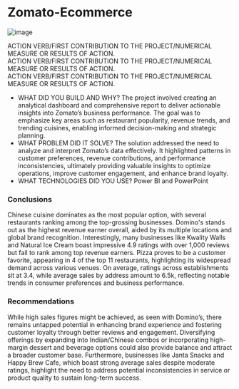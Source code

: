 

# Zomato-Ecommerce  


 ![image](https://github.com/user-attachments/assets/620afc6b-3ebe-4d3e-a900-a80ca166d6fc)



ACTION VERB/FIRST CONTRIBUTION TO THE PROJECT/NUMERICAL MEASURE OR RESULTS OF ACTION.  
ACTION VERB/FIRST CONTRIBUTION TO THE PROJECT/NUMERICAL MEASURE OR RESULTS OF ACTION.  
ACTION VERB/FIRST CONTRIBUTION TO THE PROJECT/NUMERICAL MEASURE OR RESULTS OF ACTION.  



- WHAT DID YOU BUILD AND WHY?
The project involved creating an analytical dashboard and comprehensive report to deliver actionable insights into Zomato’s business performance. The goal was to emphasize key areas such as restaurant popularity, revenue trends, and trending cuisines, enabling informed decision-making and strategic planning.
- WHAT PROBLEM DID IT SOLVE?
The solution addressed the need to analyze and interpret Zomato’s data effectively. It highlighted patterns in customer preferences, revenue contributions, and performance inconsistencies, ultimately providing valuable insights to optimize operations, improve customer engagement, and enhance brand loyalty.
- WHAT TECHNOLOGIES DID YOU USE?
Power BI and PowerPoint 

  
### Conclusions

Chinese cuisine dominates as the most popular option, with several restaurants ranking among the top-grossing businesses. Domino's stands out as the highest revenue earner overall, aided by its multiple locations and global brand recognition. Interestingly, many businesses like Kwality Walls and Natural Ice Cream boast impressive 4.9 ratings with over 1,000 reviews but fail to rank among top revenue earners. Pizza proves to be a customer favorite, appearing in 4 of the top 11 restaurants, highlighting its widespread demand across various venues. On average, ratings across establishments sit at 3.4, while average sales by address amount to 6.5k, reflecting notable trends in consumer preferences and business performance.


### Recommendations

While high sales figures might be achieved, as seen with Domino’s, there remains untapped potential in enhancing brand experience and fostering customer loyalty through better reviews and engagement. Diversifying offerings by expanding into Indian/Chinese combos or incorporating high-margin dessert and beverage options could also provide balance and attract a broader customer base. Furthermore, businesses like Janta Snacks and Happy Brew Cafe, which boast strong average sales despite moderate ratings, highlight the need to address potential inconsistencies in service or product quality to sustain long-term success.
